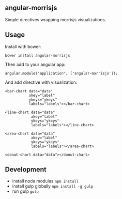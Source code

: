 ## angular-morrisjs
Simple directives wrapping morrisjs visualizations.

## Usage
Install with bower:
```
bower install angular-morrisjs
```

Then add to your angular app:
```
angular.module('application', ['angular-morrisjs']);
```

And add directive with visualization:
```
<bar-chart data="data"
           xkey="label"
           ykeys="ykeys"
           labels="labels"></bar-chart>

<line-chart data="data"
            xkey="label"
            ykeys="ykeys"
            labels="labels"></line-chart>

<area-chart data="data"
            xkey="label"
            ykeys="ykeys"
            labels="labels"></area-chart>

<donut-chart data="data"></donut-chart>
```

## Development
* install node modules ```npm install```
* install gulp globally ```npm install -g gulp```
* run gulp ```gulp```
